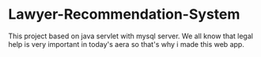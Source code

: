 # Lawyer-Recommendation-System
This project based on java servlet with mysql server. We all know that legal help is very important in today's aera so that's why i made this web app.
